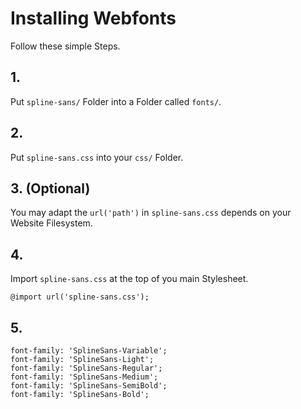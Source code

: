 # Installing Webfonts
Follow these simple Steps.

## 1.
Put `spline-sans/` Folder into a Folder called `fonts/`.

## 2.
Put `spline-sans.css` into your `css/` Folder.

## 3. (Optional)
You may adapt the `url('path')` in `spline-sans.css` depends on your Website Filesystem.

## 4.
Import `spline-sans.css` at the top of you main Stylesheet.

```
@import url('spline-sans.css');
```

## 5.


```
font-family: 'SplineSans-Variable';
font-family: 'SplineSans-Light';
font-family: 'SplineSans-Regular';
font-family: 'SplineSans-Medium';
font-family: 'SplineSans-SemiBold';
font-family: 'SplineSans-Bold';
```

